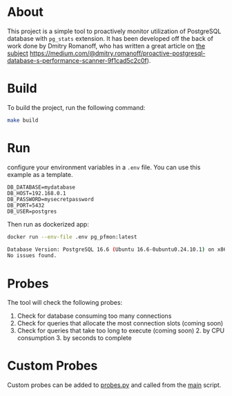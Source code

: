 # About
This project is a simple tool to proactively monitor utilization of PostgreSQL database with `pg_stats` extension.
It has been developed off the back of work done by Dmitry Romanoff, who has written a great article on [the subject]()
https://medium.com/@dmitry.romanoff/proactive-postgresql-database-s-performance-scanner-9f1cad5c2c0f).

# Build
To build the project, run the following command:
```bash 
make build
```

# Run
configure your environment variables in a `.env` file. You can use this example as a template.
```
DB_DATABASE=mydatabase
DB_HOST=192.168.0.1
DB_PASSWORD=mysecretpassword
DB_PORT=5432
DB_USER=postgres
```

Then run as dockerized app:
```bash
docker run --env-file .env pg_pfmon:latest

Database Version: PostgreSQL 16.6 (Ubuntu 16.6-0ubuntu0.24.10.1) on x86_64-pc-linux-gnu, compiled by gcc (Ubuntu 14.2.0-4ubuntu2) 14.2.0, 64-bit
No issues found.
```

# Probes
The tool will check the following probes:
  1. Check for database consuming too many connections
  2. Check for queries that allocate the most connection slots (coming soon)
  1. Check for queries that take too long to execute (coming soon)
     2. by CPU consumption
     3. by seconds to complete

# Custom Probes
Custom probes can be added to [probes.py](./pg_pfmon/probes.py) and called from the [main](./pg_pfmon/main.py) script.